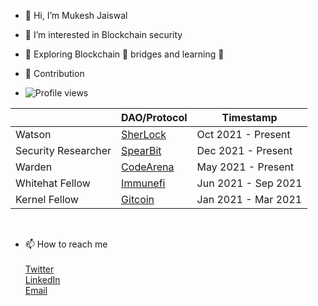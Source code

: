 - 👋 Hi, I’m Mukesh Jaiswal 

- 👀 I’m interested in Blockchain security

- 🌱 Exploring Blockchain 🌉 bridges and learning 🦀

- 👷 Contribution <br> 
- ![Profile views](https://komarev.com/ghpvc/?MukeshJaiswal01)

|   | DAO/Protocol  | Timestamp  |
|---|---|---|
| Watson  | <a href = "https://www.sherlock.xyz/about"> SherLock</a>  | Oct 2021 - Present   |
| Security Researcher  |  <a href = "https://spearbit.com/"> SpearBit </a>  |  Dec 2021 - Present  |
| Warden  |  <a href = "https://code4rena.com" >CodeArena</a>   |  May 2021 - Present  | 
|  Whitehat Fellow   |   <a href = "https://immunefi.com/">Immunefi</a>      |    Jun 2021 - Sep 2021  |
|  Kernel Fellow  |   <a href = "https://gitcoin.co/mukeshjaiswal01/portfolio">Gitcoin </a> |Jan 2021 - Mar 2021  |

<br>
  
   
 
     

-  📫 How to reach me    <br><br>
  <a href = "https://twitter.com/MukeshJ_eth">Twitter</a> <br>
  <a href = "https://www.linkedin.com/in/mukesh-jaiswal-blockchaindeveloper/">LinkedIn</a> <br>
  <a href = "https://mail.google.com/mail/u/0/"> Email</a>

<!---
MukeshJaiswal01/MukeshJaiswal01 is a ✨ special ✨ repository because its `README.md` (this file) appears on your GitHub profile.
You can click the Preview link to take a look at your changes.
--->
